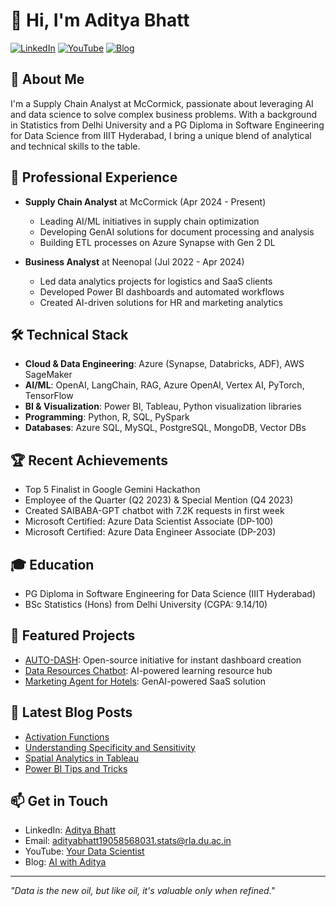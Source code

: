 # 👋 Hi, I'm Aditya Bhatt

[![LinkedIn](https://img.shields.io/badge/LinkedIn-Connect-blue)](https://www.linkedin.com/in/aditya-bhatt-92915a1b2/)
[![YouTube](https://img.shields.io/badge/YouTube-Subscribe-red)](https://www.youtube.com/channel/UCGKE__9Wmi0udQD5904NvCA)
[![Blog](https://img.shields.io/badge/Blog-Visit-green)](https://aiwithaditya.odoo.com/blog)

## 🚀 About Me
I'm a Supply Chain Analyst at McCormick, passionate about leveraging AI and data science to solve complex business problems. With a background in Statistics from Delhi University and a PG Diploma in Software Engineering for Data Science from IIIT Hyderabad, I bring a unique blend of analytical and technical skills to the table.

## 🏢 Professional Experience
- **Supply Chain Analyst** at McCormick (Apr 2024 - Present)
  - Leading AI/ML initiatives in supply chain optimization
  - Developing GenAI solutions for document processing and analysis
  - Building ETL processes on Azure Synapse with Gen 2 DL

- **Business Analyst** at Neenopal (Jul 2022 - Apr 2024)
  - Led data analytics projects for logistics and SaaS clients
  - Developed Power BI dashboards and automated workflows
  - Created AI-driven solutions for HR and marketing analytics

## 🛠️ Technical Stack
- **Cloud & Data Engineering**: Azure (Synapse, Databricks, ADF), AWS SageMaker
- **AI/ML**: OpenAI, LangChain, RAG, Azure OpenAI, Vertex AI, PyTorch, TensorFlow
- **BI & Visualization**: Power BI, Tableau, Python visualization libraries
- **Programming**: Python, R, SQL, PySpark
- **Databases**: Azure SQL, MySQL, PostgreSQL, MongoDB, Vector DBs

## 🏆 Recent Achievements
- Top 5 Finalist in Google Gemini Hackathon
- Employee of the Quarter (Q2 2023) & Special Mention (Q4 2023)
- Created SAIBABA-GPT chatbot with 7.2K requests in first week
- Microsoft Certified: Azure Data Scientist Associate (DP-100)
- Microsoft Certified: Azure Data Engineer Associate (DP-203)

## 🎓 Education
- PG Diploma in Software Engineering for Data Science (IIIT Hyderabad)
- BSc Statistics (Hons) from Delhi University (CGPA: 9.14/10)

## 🚀 Featured Projects
- [AUTO-DASH](https://www.linkedin.com/feed/update/urn:li:activity:7232349693526089728/): Open-source initiative for instant dashboard creation
- [Data Resources Chatbot](https://data-carrer-guide.onrender.com/): AI-powered learning resource hub
- [Marketing Agent for Hotels](https://github.com/aditya699/Marketing-Agent-Hotel-): GenAI-powered SaaS solution

## 📝 Latest Blog Posts
- [Activation Functions](https://meenakshi-bhtt.medium.com/activation-function-at-one-shot-1e5f7f034df)
- [Understanding Specificity and Sensitivity](https://adityabhatt19058568031-stats.medium.com/understanding-specificity-and-sensitivity-78d867838831)
- [Spatial Analytics in Tableau](https://www.neenopal.com/how-to-leverage-spatial-analytics-for-data-driven-insights-in-tableau.html)
- [Power BI Tips and Tricks](https://www.neenopal.com/power-bi-tips-and-tricks.html)

## 📫 Get in Touch
- LinkedIn: [Aditya Bhatt](https://www.linkedin.com/in/aditya-bhatt-92915a1b2/)
- Email: adityabhatt19058568031.stats@rla.du.ac.in
- YouTube: [Your Data Scientist](https://www.youtube.com/channel/UCGKE__9Wmi0udQD5904NvCA)
- Blog: [AI with Aditya](https://aiwithaditya.odoo.com/blog)

---
*"Data is the new oil, but like oil, it's valuable only when refined."*
